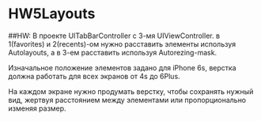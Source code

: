 # HW5Layouts
##HW: 
В проекте UITabBarController с 3-мя UIViewController. в 1(favorites) и 2(recents)-ом нужно расставить элементы используя Autolayouts, а в 3-ем расставить используя Autorezing-mask. 

Изначальное положение элементов задано для iPhone 6s, верстка должна работать для всех экранов от 4s до 6Plus. 

На каждом экране нужно продумать верстку, чтобы сохранять нужный вид, жертвуя расстоянием между элементами или пропорционально изменяя размер. 
